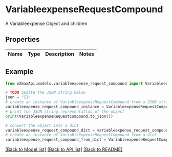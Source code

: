 # VariableexpenseRequestCompound

A Variableexpense Object and children

## Properties

Name | Type | Description | Notes
------------ | ------------- | ------------- | -------------

## Example

```python
from eZmaxApi.models.variableexpense_request_compound import VariableexpenseRequestCompound

# TODO update the JSON string below
json = "{}"
# create an instance of VariableexpenseRequestCompound from a JSON string
variableexpense_request_compound_instance = VariableexpenseRequestCompound.from_json(json)
# print the JSON string representation of the object
print(VariableexpenseRequestCompound.to_json())

# convert the object into a dict
variableexpense_request_compound_dict = variableexpense_request_compound_instance.to_dict()
# create an instance of VariableexpenseRequestCompound from a dict
variableexpense_request_compound_from_dict = VariableexpenseRequestCompound.from_dict(variableexpense_request_compound_dict)
```
[[Back to Model list]](../README.md#documentation-for-models) [[Back to API list]](../README.md#documentation-for-api-endpoints) [[Back to README]](../README.md)


